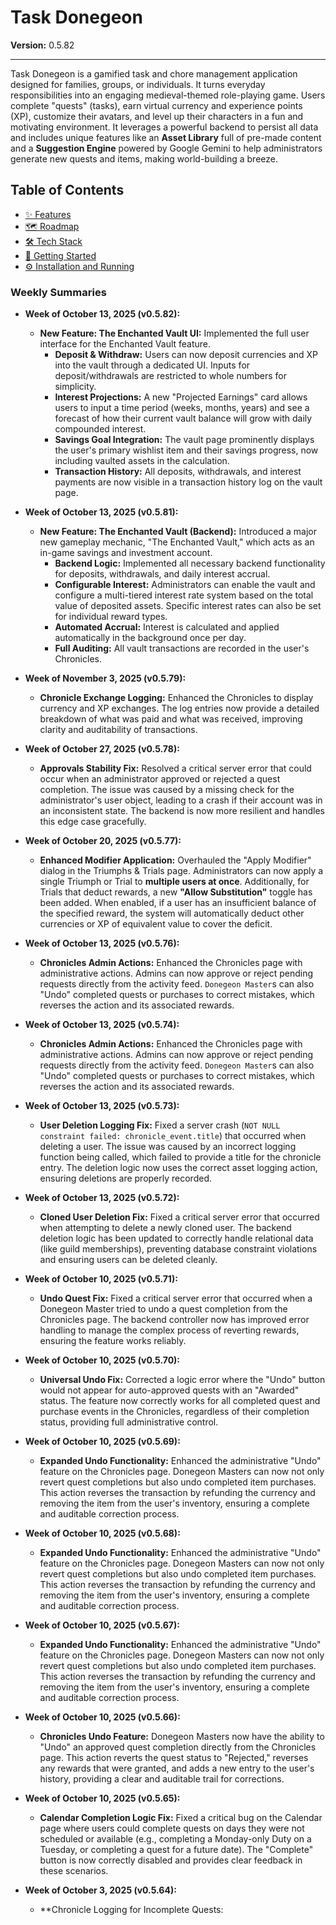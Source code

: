 # Task Donegeon

**Version:** 0.5.82

---

Task Donegeon is a gamified task and chore management application designed for families, groups, or individuals. It turns everyday responsibilities into an engaging medieval-themed role-playing game. Users complete "quests" (tasks), earn virtual currency and experience points (XP), customize their avatars, and level up their characters in a fun and motivating environment. It leverages a powerful backend to persist all data and includes unique features like an **Asset Library** full of pre-made content and a **Suggestion Engine** powered by Google Gemini to help administrators generate new quests and items, making world-building a breeze.

## Table of Contents
- [✨ Features](#-features)
- [🗺️ Roadmap](#️-roadmap)
- [🛠️ Tech Stack](#️-tech-stack)
- [🚀 Getting Started](#-getting-started)
- [⚙️ Installation and Running](#️-installation-and-running)

### Weekly Summaries

-   **Week of October 13, 2025 (v0.5.82):**
    -   **New Feature: The Enchanted Vault UI:** Implemented the full user interface for the Enchanted Vault feature.
        -   **Deposit & Withdraw:** Users can now deposit currencies and XP into the vault through a dedicated UI. Inputs for deposit/withdrawals are restricted to whole numbers for simplicity.
        -   **Interest Projections:** A new "Projected Earnings" card allows users to input a time period (weeks, months, years) and see a forecast of how their current vault balance will grow with daily compounded interest.
        -   **Savings Goal Integration:** The vault page prominently displays the user's primary wishlist item and their savings progress, now including vaulted assets in the calculation.
        -   **Transaction History:** All deposits, withdrawals, and interest payments are now visible in a transaction history log on the vault page.

-   **Week of October 13, 2025 (v0.5.81):**
    -   **New Feature: The Enchanted Vault (Backend):** Introduced a major new gameplay mechanic, "The Enchanted Vault," which acts as an in-game savings and investment account.
        -   **Backend Logic:** Implemented all necessary backend functionality for deposits, withdrawals, and daily interest accrual.
        -   **Configurable Interest:** Administrators can enable the vault and configure a multi-tiered interest rate system based on the total value of deposited assets. Specific interest rates can also be set for individual reward types.
        -   **Automated Accrual:** Interest is calculated and applied automatically in the background once per day.
        -   **Full Auditing:** All vault transactions are recorded in the user's Chronicles.

-   **Week of November 3, 2025 (v0.5.79):**
    -   **Chronicle Exchange Logging:** Enhanced the Chronicles to display currency and XP exchanges. The log entries now provide a detailed breakdown of what was paid and what was received, improving clarity and auditability of transactions.

-   **Week of October 27, 2025 (v0.5.78):**
    -   **Approvals Stability Fix:** Resolved a critical server error that could occur when an administrator approved or rejected a quest completion. The issue was caused by a missing check for the administrator's user object, leading to a crash if their account was in an inconsistent state. The backend is now more resilient and handles this edge case gracefully.

-   **Week of October 20, 2025 (v0.5.77):**
    -   **Enhanced Modifier Application:** Overhauled the "Apply Modifier" dialog in the Triumphs & Trials page. Administrators can now apply a single Triumph or Trial to **multiple users at once**. Additionally, for Trials that deduct rewards, a new **"Allow Substitution"** toggle has been added. When enabled, if a user has an insufficient balance of the specified reward, the system will automatically deduct other currencies or XP of equivalent value to cover the deficit.

-   **Week of October 13, 2025 (v0.5.76):**
    -   **Chronicles Admin Actions:** Enhanced the Chronicles page with administrative actions. Admins can now approve or reject pending requests directly from the activity feed. `Donegeon Master`s can also "Undo" completed quests or purchases to correct mistakes, which reverses the action and its associated rewards.

-   **Week of October 13, 2025 (v0.5.74):**
    -   **Chronicles Admin Actions:** Enhanced the Chronicles page with administrative actions. Admins can now approve or reject pending requests directly from the activity feed. `Donegeon Master`s can also "Undo" completed quests or purchases to correct mistakes, which reverses the action and its associated rewards.

-   **Week of October 13, 2025 (v0.5.73):**
    -   **User Deletion Logging Fix:** Fixed a server crash (`NOT NULL constraint failed: chronicle_event.title`) that occurred when deleting a user. The issue was caused by an incorrect logging function being called, which failed to provide a title for the chronicle entry. The deletion logic now uses the correct asset logging action, ensuring deletions are properly recorded.

-   **Week of October 13, 2025 (v0.5.72):**
    -   **Cloned User Deletion Fix:** Fixed a critical server error that occurred when attempting to delete a newly cloned user. The backend deletion logic has been updated to correctly handle relational data (like guild memberships), preventing database constraint violations and ensuring users can be deleted cleanly.

-   **Week of October 10, 2025 (v0.5.71):**
    -   **Undo Quest Fix:** Fixed a critical server error that occurred when a Donegeon Master tried to undo a quest completion from the Chronicles page. The backend controller now has improved error handling to manage the complex process of reverting rewards, ensuring the feature works reliably.

-   **Week of October 10, 2025 (v0.5.70):**
    -   **Universal Undo Fix:** Corrected a logic error where the "Undo" button would not appear for auto-approved quests with an "Awarded" status. The feature now correctly works for all completed quest and purchase events in the Chronicles, regardless of their completion status, providing full administrative control.

-   **Week of October 10, 2025 (v0.5.69):**
    -   **Expanded Undo Functionality:** Enhanced the administrative "Undo" feature on the Chronicles page. Donegeon Masters can now not only revert quest completions but also undo completed item purchases. This action reverses the transaction by refunding the currency and removing the item from the user's inventory, ensuring a complete and auditable correction process.

-   **Week of October 10, 2025 (v0.5.68):**
    -   **Expanded Undo Functionality:** Enhanced the administrative "Undo" feature on the Chronicles page. Donegeon Masters can now not only revert quest completions but also undo completed item purchases. This action reverses the transaction by refunding the currency and removing the item from the user's inventory, ensuring a complete and auditable correction process.

-   **Week of October 10, 2025 (v0.5.67):**
    -   **Expanded Undo Functionality:** Enhanced the administrative "Undo" feature on the Chronicles page. Donegeon Masters can now not only revert quest completions but also undo completed item purchases. This action reverses the transaction by refunding the currency and removing the item from the user's inventory, ensuring a complete and auditable correction process.

-   **Week of October 10, 2025 (v0.5.66):**
    -   **Chronicles Undo Feature:** Donegeon Masters now have the ability to "Undo" an approved quest completion directly from the Chronicles page. This action reverts the quest status to "Rejected," reverses any rewards that were granted, and adds a new entry to the user's history, providing a clear and auditable trail for corrections.

-   **Week of October 10, 2025 (v0.5.65):**
    -   **Calendar Completion Logic Fix:** Fixed a critical bug on the Calendar page where users could complete quests on days they were not scheduled or available (e.g., completing a Monday-only Duty on a Tuesday, or completing a quest for a future date). The "Complete" button is now correctly disabled and provides clear feedback in these scenarios.

-   **Week of October 3, 2025 (v0.5.64):**
    -   **Chronicle Logging for Incomplete Quests: